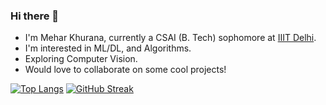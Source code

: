 ### Hi there 👋

- I'm Mehar Khurana, currently a CSAI (B. Tech) sophomore at [IIIT Delhi](https://github.com/IIIT-Delhi).
- I'm interested in ML/DL, and Algorithms.
- Exploring Computer Vision.
- Would love to collaborate on some cool projects!

[![Top Langs](https://github-readme-stats.vercel.app/api/top-langs/?username=meharkhurana03&theme=highcontrast&layout=compact)](https://github.com/anuraghazra/github-readme-stats)
[![GitHub Streak](http://github-readme-streak-stats.herokuapp.com?user=meharkhurana03&theme=highcontrast&date_format=M%20j%5B%2C%20Y%5D)](https://git.io/streak-stats)




<!--
**meharkhurana03/meharkhurana03** is a ✨ _special_ ✨ repository because its `README.md` (this file) appears on your GitHub profile.

Here are some ideas to get you started:

- 🔭 I’m currently working on ...
- 🌱 I’m currently learning ...
- 👯 I’m looking to collaborate on ...
- 🤔 I’m looking for help with ...
- 💬 Ask me about ...
- 📫 How to reach me: ...
- 😄 Pronouns: ...
- ⚡ Fun fact: ...
-->
